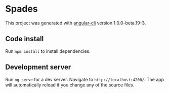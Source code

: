 # Spades

This project was generated with [angular-cli](https://github.com/angular/angular-cli) version 1.0.0-beta.19-3.

## Code install

Run `npm install` to install dependencies.

## Development server
Run `ng serve` for a dev server. Navigate to `http://localhost:4200/`. The app will automatically reload if you change any of the source files.



